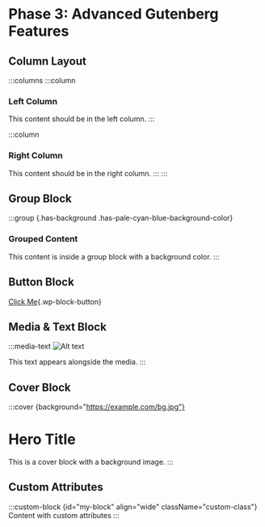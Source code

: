 # Phase 3: Advanced Gutenberg Features

## Column Layout

:::columns
:::column
### Left Column
This content should be in the left column.
:::

:::column
### Right Column
This content should be in the right column.
:::
:::

## Group Block

:::group {.has-background .has-pale-cyan-blue-background-color}
### Grouped Content
This content is inside a group block with a background color.
:::

## Button Block

[Click Me](https://example.com){.wp-block-button}

## Media & Text Block

:::media-text
![Alt text](https://example.com/image.jpg)

This text appears alongside the media.
:::

## Cover Block

:::cover {background="https://example.com/bg.jpg"}
# Hero Title
This is a cover block with a background image.
:::

## Custom Attributes

:::custom-block {id="my-block" align="wide" className="custom-class"}
Content with custom attributes
:::